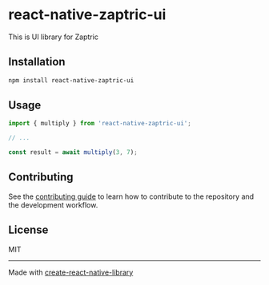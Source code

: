 # react-native-zaptric-ui

This is UI library for Zaptric

## Installation

```sh
npm install react-native-zaptric-ui
```

## Usage

```js
import { multiply } from 'react-native-zaptric-ui';

// ...

const result = await multiply(3, 7);
```

## Contributing

See the [contributing guide](CONTRIBUTING.md) to learn how to contribute to the repository and the development workflow.

## License

MIT

---

Made with [create-react-native-library](https://github.com/callstack/react-native-builder-bob)

